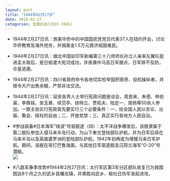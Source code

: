 ```yaml
---
layout: post
title: "1944年02月27日"
date: 2019-02-27
categories: 全面抗战(1937-1945)
---
```


<meta name="referrer" content="no-referrer" />

- 1944年2月27日讯：旅美华侨中的中国国民党党员代表37人在纽约开会，讨论华侨教育及海外党务，并捐美金1.5万元救济祖国难民。 

- 1944年2月27日讯：缅北中国驻印军新编第三十八师师长孙立人亲率左翼队挺进孟关敌后，是日偷渡大宛河成功，并夜袭中马高日军据点，日军猝不及防，仓皇逃遁。 

- 1944年2月27日讯：四川省政府命令各地切实检举囤积居奇、投机操纵者，并限令大户出售余粮，严禁非法交流。 

- 1944年2月27日讯：延安各界人士举行宪政问题座谈会，周恩来、朱德、林伯渠、李鼎铭、吴玉章、续范亭、徐特立、贾拓夫、陆定一、周扬等50余人参加。一致主张实行宪政首先要实行三个必要条件：一、给全国人民以言论、出版、集会、结社的自由；二、开放党禁；三、真正实行各地方人民自治。 

- #参战装备#日本海军“绫波”号驱舰逐（四）：太平洋战争爆发后，该舰隶属于第二舰队参加入侵马来半岛行动，为山下奉文登陆部队护航，并为日军后续在马来半岛以及英属婆罗洲的登陆部队护航。1942年初再度为增援马来日军护航。期间，该舰在哥打巴鲁海面，与其他日军驱逐舰击沉荷兰海军“O-20”号潜艇。 <br/><img src="https://wx1.sinaimg.cn/large/aca367d8ly1g0kr3hsxg9j214r0u0wzl.jpg" />

- #八路军春季攻势#1944年2月27日讯：太行军区第3军分区部队收复已为我围困达8个月之久的武乡县蟠龙镇，并乘胜向武乡、榆社日伪军发起进攻。 

